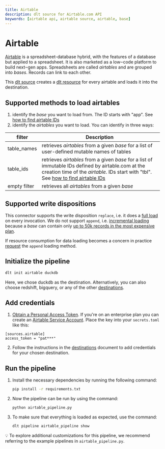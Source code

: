 ```yaml
---
title: Airtable
description: dlt source for Airtable.com API
keywords: [airtable api, airtable source, airtable, base]
---
```



# Airtable

[Airtable](https://airtable.com/) is a spreadsheet-database hybrid, with the features of a database but applied to a spreadsheet. It is also marketed as a low‒code platform to build next‒gen apps. Spreadsheets are called *airtables* and are grouped into *bases*. 
Records can link to each other.

This [dlt source](https://dlthub.com/docs/general-usage/source) creates a [dlt resource](https://dlthub.com/docs/general-usage/resource) for every airtable and loads it into the destination. 


## Supported methods to load airtables

1. identify the *base* you want to load from. The ID starts with "app". See [how to find airtable IDs](https://support.airtable.com/docs/finding-airtable-ids)
2. identify the *airtables* you want to load. You can identify in three ways:

| filter             | Description                                              |
| ---------------- | -----------------------------------------------------------|
| table_names  | retrieves *airtables* from a given *base* for a list of user-defined mutable names of tables |
| table_ids    | retrieves *airtables* from a given *base* for a list of immutable IDs defined by airtable.com at the creation time of the *airtable*. IDs start with "tbl". See [how to find airtable IDs](https://support.airtable.com/docs/finding-airtable-ids) |
| empty filter | retrieves all *airtables* from a given *base* |


## Supported write dispositions
This connector supports the write disposition `replace`, i.e. it does a [full load](https://dlthub.com/docs/general-usage/full-loading) on every invocation.
We do not support `append`, i.e. [incremental loading](https://dlthub.com/docs/general-usage/incremental-loading) because a *base* can contain only [up to 50k records in the most expensive plan](https://support.airtable.com/docs/airtable-plans).

If resource consumption for data loading becomes a concern in practice [request](https://github.com/dlt-hub/verified-sources/issues/new/choose) the `append` loading method.


## Initialize the pipeline

```bash
dlt init airtable duckdb
```

Here, we chose duckdb as the destination. Alternatively, you can also choose redshift, bigquery, or
any of the other [destinations](https://dlthub.com/docs/dlt-ecosystem/destinations/).


## Add credentials

1. [Obtain a Personal Access Token](https://support.airtable.com/docs/creating-and-using-api-keys-and-access-tokens).
  If you're on an enterprise plan you can create an [Airtable Service Account](https://dlthub.com/docs/dlt-ecosystem/verified-sources/chess).
  Place the key into your `secrets.toml` like this:
```
[sources.airtable]
access_token = "pat***"
```
2. Follow the instructions in the [destinations](https://dlthub.com/docs/dlt-ecosystem/destinations/) 
  document to add credentials for your chosen destination.


## Run the pipeline

1. Install the necessary dependencies by running the following command:

   ```bash
   pip install -r requirements.txt
   ```

2. Now the pipeline can be run by using the command:

   ```bash
   python airtable_pipeline.py
   ```

3. To make sure that everything is loaded as expected, use the command:

   ```bash
   dlt pipeline airtable_pipeline show
   ```

💡 To explore additional customizations for this pipeline, we recommend referring to the example pipelines in `airtable_pipeline.py`.